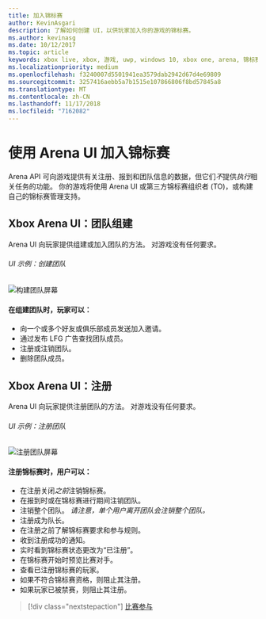 ```yaml
---
title: 加入锦标赛
author: KevinAsgari
description: 了解如何创建 UI，以供玩家加入你的游戏的锦标赛。
ms.author: kevinasg
ms.date: 10/12/2017
ms.topic: article
keywords: xbox live, xbox, 游戏, uwp, windows 10, xbox one, arena, 锦标赛, ux
ms.localizationpriority: medium
ms.openlocfilehash: f3240007d5501941ea3579dab2942d67d4e69809
ms.sourcegitcommit: 3257416aebb5a7b1515e107866806f8bd57845a8
ms.translationtype: MT
ms.contentlocale: zh-CN
ms.lasthandoff: 11/17/2018
ms.locfileid: "7162082"
---
```

# <a name="join-a-tournament-by-using-the-arena-ui"></a>使用 Arena UI 加入锦标赛

Arena API 可向游戏提供有关注册、报到和团队信息的数据，但它们*不*提供*执行*相关任务的功能。 你的游戏将使用 Arena UI 或第三方锦标赛组织者 (TO)，或构建自己的锦标赛管理支持。

## <a name="xbox-arena-ui-team-formation"></a>Xbox Arena UI：团队组建

Arena UI 向玩家提供组建或加入团队的方法。 对游戏没有任何要求。

###### <a name="ui-example-create-a-team"></a>UI 示例：创建团队

![构建团队屏幕](../../images/arena/arena-ux-create-team.png)

#### <a name="when-forming-a-team-a-gamer-can"></a>在组建团队时，玩家可以：

* 向一个或多个好友或俱乐部成员发送加入邀请。
* 通过发布 LFG 广告查找团队成员。
* 注册或注销团队。
* 删除团队成员。

## <a name="xbox-arena-ui-registration"></a>Xbox Arena UI：注册

Arena UI 向玩家提供注册团队的方法。 对游戏没有任何要求。

###### <a name="ui-example-register-a-team"></a>UI 示例：注册团队

![注册团队屏幕](../../images/arena/arena-ux-register-team.png)

#### <a name="when-registering-for-a-tournament-a-user-can"></a>注册锦标赛时，用户可以：

* 在注册关闭*之前*注销锦标赛。
* 在报到时或在锦标赛进行期间注销团队。
* 注销整个团队。 *请注意，单个用户离开团队会注销整个团队。*
* 注册成为队长。
* 在注册之前了解锦标赛要求和参与规则。
* 收到注册成功的通知。
* 实时看到锦标赛状态更改为“已注册”。
* 在锦标赛开始时预览比赛对手。
* 查看已注册锦标赛的玩家。
* 如果不符合锦标赛资格，则阻止其注册。
* 如果玩家已被禁赛，则阻止其注册。

> [!div class="nextstepaction"]
> [比赛参与](arena-ux-match-engagement.md)
